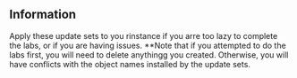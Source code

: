 ## Information
Apply these update sets to you rinstance if you arre too lazy to complete the labs, or if you are having issues.
**Note that if you attempted to do the labs first, you will need to delete anythingg you created. Otherwise, you will have conflicts with the object names installed by the update sets.
